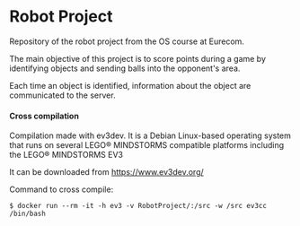 # Robot Project

Repository of the robot project from the OS course at Eurecom. 

The main objective of this project is to score points during a game by identifying objects and sending balls into the opponent's area. 

Each time an object is identified, information about the object are communicated to the server. 

#### Cross compilation
Compilation made with ev3dev.
It is a Debian Linux-based operating system that runs on several LEGO® MINDSTORMS compatible platforms including the LEGO® MINDSTORMS EV3 

It can be downloaded from https://www.ev3dev.org/

Command to cross compile:
```console
$ docker run --rm -it -h ev3 -v RobotProject/:/src -w /src ev3cc /bin/bash
```
